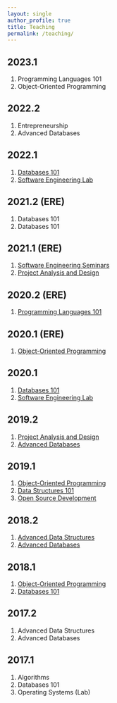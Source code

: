 ```yaml
---
layout: single
author_profile: true
title: Teaching
permalink: /teaching/
---
```


## 2023.1
1. Programming Languages 101
1. Object-Oriented Programming

## 2022.2
1. Entrepreneurship
1. Advanced Databases


## 2022.1
1. [Databases 101](/teaching/bd1/2022)
1. [Software Engineering Lab](#)


## 2021.2 (ERE)
1. Databases 101
1. Databases 101

## 2021.1 (ERE)
1. [Software Engineering Seminars](/teaching/seminars/2021)
1. [Project Analysis and Design](/teaching/pad/2021)

## 2020.2 (ERE)
1. [Programming Languages 101](/teaching/pc1/2020)

## 2020.1 (ERE)
1. [Object-Oriented Programming](/teaching/oop/2020)

## 2020.1
1. [Databases 101](/teaching/bd1/2020)
1. [Software Engineering Lab](/teaching/labes/2020)

## 2019.2
1. [Project Analysis and Design](/teaching/pad)
1. [Advanced Databases](/teaching/bd2)

## 2019.1

1. [Object-Oriented Programming](/teaching/oop/2019)
1. [Data Structures 101](/teaching/pa/2019)
1. [Open Source Development](http://github.com/gustavopinto/tosl)

## 2018.2

1. [Advanced Data Structures](/teaching/ed2)
1. [Advanced Databases](/teaching/bd2)

## 2018.1

1. [Object-Oriented Programming](/teaching/oop/2018)
1. [Databases 101](/teaching/bd1/2018)

## 2017.2

1. Advanced Data Structures
1. Advanced Databases

## 2017.1

1. Algorithms
1. Databases 101
1. Operating Systems (Lab)
